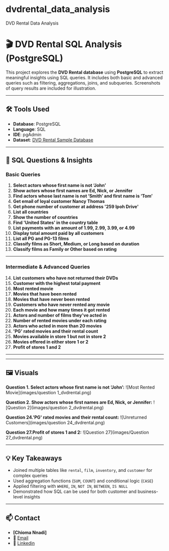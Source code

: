 # dvdrental_data_analysis
DVD Rental Data Analysis
# 🎬 DVD Rental SQL Analysis (PostgreSQL)

This project explores the **DVD Rental database** using **PostgreSQL** to extract meaningful insights using SQL queries. It includes both basic and advanced queries such as filtering, aggregations, joins, and subqueries. Screenshots of query results are included for illustration.

---

## 🛠 Tools Used

- **Database**: PostgreSQL
- **Language**: SQL
- **IDE**: pgAdmin
- **Dataset**: [DVD Rental Sample Database](https://www.postgresqltutorial.com/postgresql-sample-database/)

---

## 🧠 SQL Questions & Insights

### Basic Queries

1. **Select actors whose first name is not ‘John’**
2. **Show actors whose first names are Ed, Nick, or Jennifer**
3. **Find actors whose last name is not ‘Smith’ and first name is ‘Tom’**
4. **Get email of loyal customer Nancy Thomas**
5. **Get phone number of customer at address '259 Ipoh Drive'**
6. **List all countries**
7. **Show the number of countries**
8. **Find 'United States' in the country table**
9. **List payments with an amount of 1.99, 2.99, 3.99, or 4.99**
10. **Display total amount paid by all customers**
11. **List all PG and PG-13 films**
12. **Classify films as Short, Medium, or Long based on duration**
13. **Classify films as Family or Other based on rating**

---

### Intermediate & Advanced Queries

14. **List customers who have not returned their DVDs**
15. **Customer with the highest total payment**
16. **Most rented movie**
17. **Movies that have been rented**
18. **Movies that have never been rented**
19. **Customers who have never rented any movie**
20. **Each movie and how many times it got rented**
21. **Actors and number of films they've acted in**
22. **Number of rented movies under each rating**
23. **Actors who acted in more than 20 movies**
24. **'PG' rated movies and their rental count**
25. **Movies available in store 1 but not in store 2**
26. **Movies offered in either store 1 or 2**
27. **Profit of stores 1 and 2**

---


---

## 🖼 Visuals

**Question 1. Select actors whose first name is not ‘John’:**
![Most Rented Movie](images/question 1_dvdrental.png)

**Question 2. Show actors whose first names are Ed, Nick, or Jennifer:**
![Question 2](images/question 2_dvdrental.png)

**Question 24.'PG' rated movies and their rental count:**
![Unreturned Customers](images/question 24_dvdrental.png)

**Question 27.Profit of stores 1 and 2:**
![Question 27](images/Question 27_dvdrental.png)


---

## 💡 Key Takeaways

- Joined multiple tables like `rental`, `film`, `inventory`, and `customer` for complex queries
- Used aggregation functions (`SUM`, `COUNT`) and conditional logic (`CASE`)
- Applied filtering with `WHERE`, `IN`, `NOT IN`, `BETWEEN`, `IS NULL`
- Demonstrated how SQL can be used for both customer and business-level insights

---

## 📫 Contact
- **[Chioma Nnadi]**
- 📧 [Email](nnadicvictoria@gmail.com)
- 🔗 [Linkedin](https://www.linkedin.com/in/nnadichioma/)


